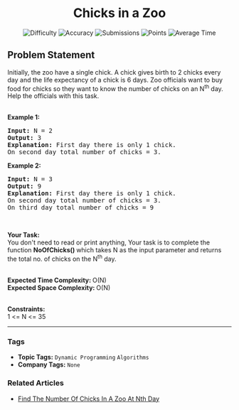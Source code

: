<h1 align="center">Chicks in a Zoo</h1>

<p align="center">
  <img alt="Difficulty" title="Difficulty" src="https://custom-icon-badges.demolab.com/badge/Difficulty: Easy-1F222E?style=for-the-badge&logoColor=white&logo=fire"/>
  <img alt="Accuracy" title="Accuracy" src="https://custom-icon-badges.demolab.com/badge/Accuracy: 49.73%25-1F222E?style=for-the-badge&logoColor=white&logo=target"/>
  <img alt="Submissions" title="Submissions" src="https://custom-icon-badges.demolab.com/badge/Submissions: 25K+-1F222E?style=for-the-badge&logoColor=white&logo=repo"/>
  <img alt="Points" title="Points" src="https://custom-icon-badges.demolab.com/badge/Points: 2-1F222E?style=for-the-badge&logoColor=white&logo=award"/>
  <img alt="Average Time" title="Average Time" src="https://custom-icon-badges.demolab.com/badge/Average%20Time: 15m-1F222E?style=for-the-badge&logoColor=white&logo=clock"/>
</p>

## Problem Statement

Initially, the zoo have a single chick. A chick gives birth to 2 chicks every day and the life expectancy of a chick is 6 days. Zoo officials want to buy food for chicks so they want to know the number of chicks on an N<sup>th</sup> day. Help the officials with this task.<br> 

<b>Example 1:</b>

<pre><b>Input: </b>N = 2 
<b>Output: </b>3
<b>Explanation: </b>First day there is only 1 chick.
On second day total number of chicks = 3.<b> </b>
</pre>

<b>Example 2:</b>

<pre><b>Input: </b>N = 3
<b>Output: </b>9
<b>Explanation: </b>First day there is only 1 chick.
On second day total number of chicks = 3.
On third day total number of chicks = 9
</pre>

 

<b>Your Task:</b><br>You don't need to read or print anything, Your task is to complete the function <b>NoOfChicks() </b>which takes N as the input parameter and returns the total no. of chicks on the N<sup>th</sup> day.<br> 

<b>Expected Time Complexity: </b>O(N)<br><b>Expected Space Complexity: </b>O(N)<br> 

<b>Constraints:</b><br>1 <= N <= 35


<hr>

### Tags
- **Topic Tags:** `Dynamic Programming` `Algorithms`
- **Company Tags:** `None`

### Related Articles
- [Find The Number Of Chicks In A Zoo At Nth Day](https://www.geeksforgeeks.org/find-the-number-of-chicks-in-a-zoo-at-nth-day/)
